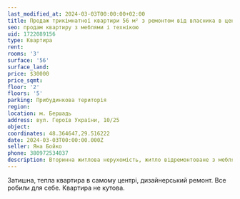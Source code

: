 ```yaml
---
last_modified_at: 2024-03-03T00:00:00+02:00
title: Продаж трикімнатної квартири 56 м² з ремонтом від власника в центрі на Героїв України
seo: продам квартиру з меблями і технікою
uid: 1722089156
type: Квартира
rent:
rooms: '3'
surface: '56'
surface_land:
price: $30000
price_sqmt:
floor: '2'
floors: '5'
parking: Прибудинкова територія
region:
location: м. Бершадь
address: вул. Героїв України, 10/25
object:
coordinates: 48.364647,29.516222
date: 2024-03-03T00:00:00.000Z
seller: Яна Бойко
phone: 380972534037
description: Вторинна житлова нерухомість, житло відремонтоване з меблями і технікою, придатне і готове для проживання
---
```


Затишна, тепла квартира в самому центрі, дизайнерський ремонт. Все робили для себе. Квартира не кутова.
